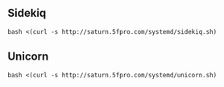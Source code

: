 ## Sidekiq

```
bash <(curl -s http://saturn.5fpro.com/systemd/sidekiq.sh)
```

## Unicorn

```
bash <(curl -s http://saturn.5fpro.com/systemd/unicorn.sh)
```
